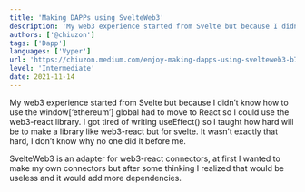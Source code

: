 ```yaml
---
title: 'Making DAPPs using SvelteWeb3'
description: 'My web3 experience started from Svelte but because I didn’t know how to use the window[‘ethereum’] global had to move to React so I could use the web3-react library.'
authors: ['@chiuzon']
tags: ['Dapp']
languages: ['Vyper']
url: 'https://chiuzon.medium.com/enjoy-making-dapps-using-svelteweb3-b78dfea1d902'
level: 'Intermediate'
date: 2021-11-14
---
```


My web3 experience started from Svelte but because I didn’t know how to use the window[‘ethereum’] global had to move to React so I could use the web3-react library. I got tired of writing useEffect() so I taught how hard will be to make a library like web3-react but for svelte. It wasn’t exactly that hard, I don’t know why no one did it before me.

SvelteWeb3 is an adapter for web3-react connectors, at first I wanted to make my own connectors but after some thinking I realized that would be useless and it would add more dependencies.